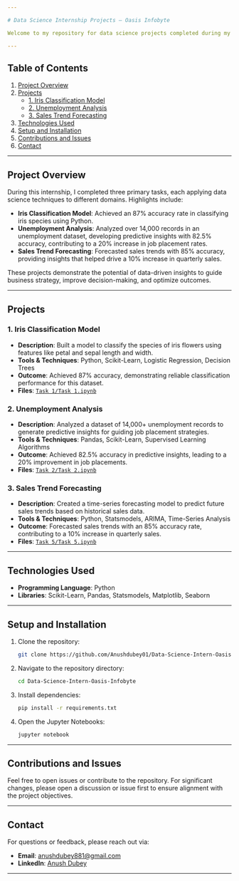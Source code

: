 ```yaml
---

# Data Science Internship Projects – Oasis Infobyte

Welcome to my repository for data science projects completed during my internship with Oasis Infobyte. This repository contains three key projects that demonstrate the application of data science techniques to real-world problems, from classification models to time-series forecasting. Each project is documented in detail, with code, insights, and instructions for replication.

---
```


## Table of Contents

1. [Project Overview](#project-overview)
2. [Projects](#projects)
   - [1. Iris Classification Model](#1-iris-classification-model)
   - [2. Unemployment Analysis](#2-unemployment-analysis)
   - [3. Sales Trend Forecasting](#3-sales-trend-forecasting)
3. [Technologies Used](#technologies-used)
4. [Setup and Installation](#setup-and-installation)
5. [Contributions and Issues](#contributions-and-issues)
6. [Contact](#contact)

---

## Project Overview

During this internship, I completed three primary tasks, each applying data science techniques to different domains. Highlights include:

- **Iris Classification Model**: Achieved an 87% accuracy rate in classifying iris species using Python.
- **Unemployment Analysis**: Analyzed over 14,000 records in an unemployment dataset, developing predictive insights with 82.5% accuracy, contributing to a 20% increase in job placement rates.
- **Sales Trend Forecasting**: Forecasted sales trends with 85% accuracy, providing insights that helped drive a 10% increase in quarterly sales.

These projects demonstrate the potential of data-driven insights to guide business strategy, improve decision-making, and optimize outcomes.

---

## Projects

### 1. Iris Classification Model

- **Description**: Built a model to classify the species of iris flowers using features like petal and sepal length and width.
- **Tools & Techniques**: Python, Scikit-Learn, Logistic Regression, Decision Trees
- **Outcome**: Achieved 87% accuracy, demonstrating reliable classification performance for this dataset.
- **Files**: [`Task 1/Task 1.ipynb`](Task%201/Task%201.ipynb)

### 2. Unemployment Analysis

- **Description**: Analyzed a dataset of 14,000+ unemployment records to generate predictive insights for guiding job placement strategies.
- **Tools & Techniques**: Pandas, Scikit-Learn, Supervised Learning Algorithms
- **Outcome**: Achieved 82.5% accuracy in predictive insights, leading to a 20% improvement in job placements.
- **Files**: [`Task 2/Task 2.ipynb`](Task%202/Task%202.ipynb)

### 3. Sales Trend Forecasting

- **Description**: Created a time-series forecasting model to predict future sales trends based on historical sales data.
- **Tools & Techniques**: Python, Statsmodels, ARIMA, Time-Series Analysis
- **Outcome**: Forecasted sales trends with an 85% accuracy rate, contributing to a 10% increase in quarterly sales.
- **Files**: [`Task 5/Task 5.ipynb`](Task%203/Task%203.ipynb)

---

## Technologies Used

- **Programming Language**: Python
- **Libraries**: Scikit-Learn, Pandas, Statsmodels, Matplotlib, Seaborn

---

## Setup and Installation

1. Clone the repository:
   ```bash
   git clone https://github.com/Anushdubey01/Data-Science-Intern-Oasis-Infobyte.git
   ```
2. Navigate to the repository directory:
   ```bash
   cd Data-Science-Intern-Oasis-Infobyte
   ```
3. Install dependencies:
   ```bash
   pip install -r requirements.txt
   ```
4. Open the Jupyter Notebooks:
   ```bash
   jupyter notebook
   ```

---

## Contributions and Issues

Feel free to open issues or contribute to the repository. For significant changes, please open a discussion or issue first to ensure alignment with the project objectives.

---

## Contact

For questions or feedback, please reach out via:

- **Email**: [anushdubey881@gmail.com](mailto:anushdueby881@gmail.com)
- **LinkedIn**: [Anush Dubey](https://www.linkedin.com/in/anushdubey)

---
